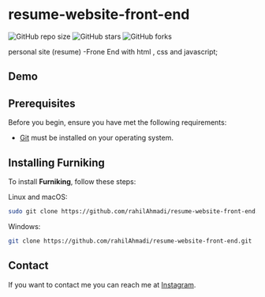 # resume-website-front-end
![GitHub repo size](https://img.shields.io/github/repo-size/rahilAhmadi/Furniking)
![GitHub stars](https://img.shields.io/github/stars/rahilAhmadi/Furniking?style=social)
![GitHub forks](https://img.shields.io/github/forks/rahilAhmadi/Furniking?style=social)

personal site (resume) -Frone End with html , css and javascript;
## Demo


## Prerequisites

Before you begin, ensure you have met the following requirements:

* [Git](https://git-scm.com/downloads "Download Git") must be installed on your operating system.

## Installing Furniking

To install **Furniking**, follow these steps:

Linux and macOS:

```bash
sudo git clone https://github.com/rahilAhmadi/resume-website-front-end.git
```

Windows:

```bash
git clone https://github.com/rahilAhmadi/resume-website-front-end.git
```

## Contact

If you want to contact me you can reach me at [Instagram](https://www.instagram.com/rahil.front/).
